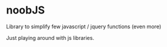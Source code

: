 noobJS
======

Library to simplify few javascript / jquery functions (even more)

Just playing around with js libraries.
